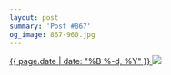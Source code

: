 ```yaml
---
layout: post
summary: 'Post #867'
og_image: 867-960.jpg
---
```


<p>
 <time>
  <a href="/867">
   {{ page.date | date: "%B %-d, %Y" }}
  </a>
 </time>
 <a href="/867">
  <img data-taken="7/3/2019" sizes="(min-width: 700px) 50vw, calc(100vw - 2rem)" src="{{ site.assets_url }}/867-480.jpg" srcset="{{ site.assets_url }}/867-240.jpg 240w, {{ site.assets_url }}/867-480.jpg 480w, {{ site.assets_url }}/867-720.jpg 720w, {{ site.assets_url }}/867-960.jpg 960w"/>
 </a>
</p>
